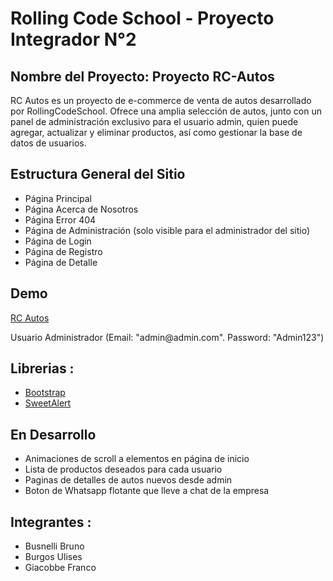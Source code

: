 # Rolling Code School - Proyecto Integrador N°2
<h2> Nombre del Proyecto: Proyecto RC-Autos </h2>
<p> 
RC Autos es un proyecto de e-commerce de venta de autos desarrollado por RollingCodeSchool. Ofrece una amplia selección de autos, junto con un panel de administración exclusivo para el usuario admin, quien puede agregar, actualizar y eliminar productos, así como gestionar la base de datos de usuarios. </p>
<h2> Estructura General del Sitio </h2>
<ul>
  <li>Página Principal</li>
  <li>Página Acerca de Nosotros</li>
  <li>Página Error 404</li>
  <li>Página de Administración (solo visible para el administrador del sitio)</li>
  <li>Página de Login</li>
  <li>Página de Registro</li>
  <li>Página de Detalle</li>
</ul>
<h2>Demo</h2>
<a href="https://rcautos.netlify.app/">RC Autos</a>
<p>Usuario Administrador (Email: "admin@admin.com". Password: "Admin123")</p>
<h2>Librerias :</h2>
<ul>
  <li><a href="https://getbootstrap.com/">Bootstrap</a></li>
  <li><a href="https://sweetalert.js.org/">SweetAlert</a></li>
</ul>
<h2>En Desarrollo</h2>
<ul>
  <li>Animaciones de scroll a elementos en página de inicio</li>
  <li>Lista de productos deseados para cada usuario</li>
  <li>Paginas de detalles de autos nuevos desde admin</li>
  <li>Boton de Whatsapp flotante que lleve a chat de la empresa</li>
</ul>
<h2>Integrantes :</h2>
<ul>
  <li>Busnelli Bruno</li>
  <li>Burgos Ulises</li>  
  <li>Giacobbe Franco</li>
</ul>
